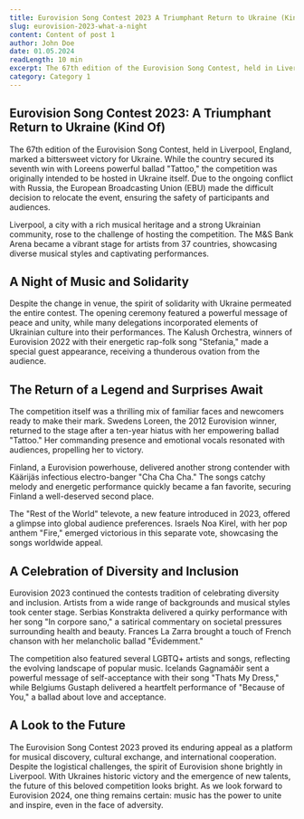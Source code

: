 ```yaml
---
title: Eurovision Song Contest 2023 A Triumphant Return to Ukraine (Kind Of)
slug: eurovision-2023-what-a-night
content: Content of post 1
author: John Doe
date: 01.05.2024
readLength: 10 min
excerpt: The 67th edition of the Eurovision Song Contest, held in Liverpool, England, marked a bittersweet victory for Ukraine. While the country secured its seventh win with Loreens powerful ballad "Tattoo,"
category: Category 1
---
```


## Eurovision Song Contest 2023: A Triumphant Return to Ukraine (Kind Of)

The 67th edition of the Eurovision Song Contest, held in Liverpool, England, marked a bittersweet victory for Ukraine. While the country secured its seventh win with Loreens powerful ballad "Tattoo," the competition was originally intended to be hosted in Ukraine itself. Due to the ongoing conflict with Russia, the European Broadcasting Union (EBU) made the difficult decision to relocate the event, ensuring the safety of participants and audiences.

Liverpool, a city with a rich musical heritage and a strong Ukrainian community, rose to the challenge of hosting the competition. The M&S Bank Arena became a vibrant stage for artists from 37 countries, showcasing diverse musical styles and captivating performances.

## A Night of Music and Solidarity

Despite the change in venue, the spirit of solidarity with Ukraine permeated the entire contest. The opening ceremony featured a powerful message of peace and unity, while many delegations incorporated elements of Ukrainian culture into their performances. The Kalush Orchestra, winners of Eurovision 2022 with their energetic rap-folk song "Stefania," made a special guest appearance, receiving a thunderous ovation from the audience.

## The Return of a Legend and Surprises Await

The competition itself was a thrilling mix of familiar faces and newcomers ready to make their mark. Swedens Loreen, the 2012 Eurovision winner, returned to the stage after a ten-year hiatus with her empowering ballad "Tattoo." Her commanding presence and emotional vocals resonated with audiences, propelling her to victory.

Finland, a Eurovision powerhouse, delivered another strong contender with Käärijäs infectious electro-banger "Cha Cha Cha." The songs catchy melody and energetic performance quickly became a fan favorite, securing Finland a well-deserved second place.

The "Rest of the World" televote, a new feature introduced in 2023, offered a glimpse into global audience preferences. Israels Noa Kirel, with her pop anthem "Fire," emerged victorious in this separate vote, showcasing the songs worldwide appeal. 

## A Celebration of Diversity and Inclusion

Eurovision 2023 continued the contests tradition of celebrating diversity and inclusion. Artists from a wide range of backgrounds and musical styles took center stage. Serbias Konstrakta delivered a quirky performance with her song "In corpore sano," a satirical commentary on societal pressures surrounding health and beauty. Frances La Zarra brought a touch of French chanson with her melancholic ballad "Évidemment." 

The competition also featured several LGBTQ+ artists and songs, reflecting the evolving landscape of popular music. Icelands Gagnamáðir sent a powerful message of self-acceptance with their song "Thats My Dress," while Belgiums Gustaph delivered a heartfelt performance of "Because of You," a ballad about love and acceptance.

## A Look to the Future

The Eurovision Song Contest 2023 proved its enduring appeal as a platform for musical discovery, cultural exchange, and international cooperation. Despite the logistical challenges, the spirit of Eurovision shone brightly in Liverpool. With Ukraines historic victory and the emergence of new talents, the future of this beloved competition looks bright. As we look forward to Eurovision 2024, one thing remains certain: music has the power to unite and inspire, even in the face of adversity.
